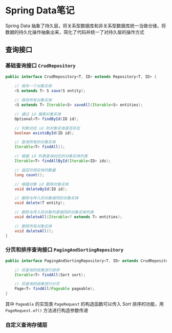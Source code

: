 # Spring Data笔记

Spring Data 抽象了持久层，将关系型数据库和非关系型数据库统一当做仓储，将数据的持久化操作抽象出来，简化了代码并统一了对持久层的操作方式

## 查询接口

### 基础查询接口 `CrudRepository`

```java
public interface CrudRepository<T, ID> extends Repository<T, ID> {
    
	// 保存一个对象实体
	<S extends T> S save(S entity);

    // 保存所有对象实体
	<S extends T> Iterable<S> saveAll(Iterable<S> entities);

    // 通过 id 搜索对象实体
	Optional<T> findById(ID id);

    // 判断对应 id 的对象实体是否存在
	boolean existsById(ID id);

    // 查询所有的对象实体
	Iterable<T> findAll();

    // 根据 id 列表查询对应的对象实体列表
	Iterable<T> findAllById(Iterable<ID> ids);

    // 返回可用实体的数量
	long count();

    // 根据对象 id 删除对象实体
	void deleteById(ID id);

    // 删除与传入的对象相同的对象实体
	void delete(T entity);

    // 删除与传入的对象列表相同的对象实体列表
	void deleteAll(Iterable<? extends T> entities);

    // 删除所有对象实体
	void deleteAll();
}
```



### 分页和排序查询接口 `PagingAndSortingRepository`

```java
public interface PagingAndSortingRepository<T, ID> extends CrudRepository<T, ID> {

	// 将查询的结果进行排序
	Iterable<T> findAll(Sort sort);

	// 将查询的结果进行分页
	Page<T> findAll(Pageable pageable);
}
```

其中 `Pageable` 的实现类 `PageRequest`  的构造函数可以传入 Sort 排序的功能，用 `PageRequest.of()` 方法进行构造参数传递



### 自定义查询存储层

